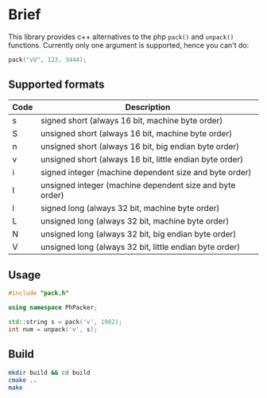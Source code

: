 # Brief

This library provides c++ alternatives to the php `pack()` and `unpack()` functions. Currently only one argument is supported, hence you can't do:
```cpp
pack("vV", 123, 3444);
```

## Supported formats

|Code| Description  |
|--|--|
|s | signed short (always 16 bit, machine byte order)  |
|S | unsigned short (always 16 bit, machine byte order)  |
|n | unsigned short (always 16 bit, big endian byte order)  |
|v | unsigned short (always 16 bit, little endian byte order)  |
|i | signed integer (machine dependent size and byte order)  |
|I | unsigned integer (machine dependent size and byte order)  |
|l | signed long (always 32 bit, machine byte order) |
|L | unsigned long (always 32 bit, machine byte order) |
|N | unsigned long (always 32 bit, big endian byte order)  |
|V | unsigned long (always 32 bit, little endian byte order) |

## Usage

```cpp
#include "pack.h"

using namespace PhPacker;

std::string s = pack('v', 1902);
int num = unpack('v', s);
```

## Build

```sh
mkdir build && cd build
cmake ..
make
```

